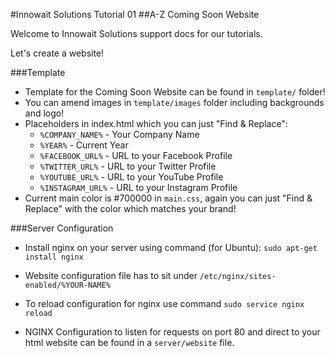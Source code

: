 #Innowait Solutions Tutorial 01
##A-Z Coming Soon Website

Welcome to Innowait Solutions support docs for our tutorials.

Let's create a website!

###Template
* Template for the Coming Soon Website can be found in `template/` folder!
* You can amend images in `template/images` folder including backgrounds and logo!
* Placeholders in index.html which you can just "Find & Replace":
  * `%COMPANY_NAME%` - Your Company Name
  * `%YEAR%` - Current Year
  * `%FACEBOOK_URL%` - URL to your Facebook Profile
  * `%TWITTER_URL%` - URL to your Twitter Profile
  * `%YOUTUBE_URL%` - URL to your YouTube Profile
  * `%INSTAGRAM_URL%` - URL to your Instagram Profile
* Current main color is #700000 in `main.css`, again you can just "Find & Replace" with the color which matches your brand!

###Server Configuration
* Install nginx on your server using command (for Ubuntu):
```sudo apt-get install nginx```

* Website configuration file has to sit under `/etc/nginx/sites-enabled/%YOUR-NAME%`
* To reload configuration for nginx use command
```sudo service nginx reload```
* NGINX Configuration to listen for requests on port 80 and direct to your html website can be found in a `server/website` file.
